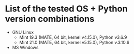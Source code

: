 # List of the tested OS + Python version combinations

* GNU Linux
  * Mint 19.3 (MATE, 64 bit, kernel v4.15.0), Python v3.6.9
  * Mint 21.0 (MATE, 64 bit, kernel v5.15.0), Python v.3.10.6
* MS Windows
